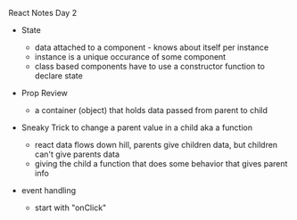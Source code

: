 React Notes Day 2

- State
  - data attached to a component - knows about itself per instance
  - instance is a unique occurance of some component
  - class based components have to use a constructor function to declare state
- Prop Review
  - a container (object) that holds data passed from parent to child
- Sneaky Trick to change a parent value in a child aka a function

  - react data flows down hill, parents give children data, but children can't give parents data
  - giving the child a function that does some behavior that gives parent info

- event handling
  - start with "onClick"
